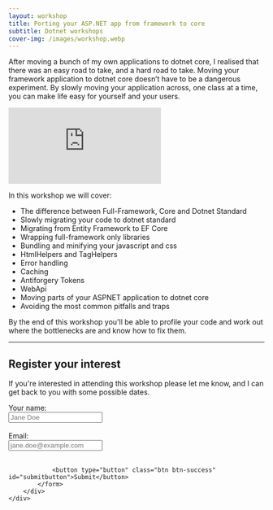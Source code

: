 ```yaml
---
layout: workshop
title: Porting your ASP.NET app from framework to core
subtitle: Dotnet workshops
cover-img: /images/workshop.webp
---
```


After moving a bunch of my own applications to dotnet core, I realised that there was an easy road to take, and a hard road to take. Moving your framework application to dotnet core doesn’t have to be a dangerous experiment. By slowly moving your application across, one class at a time, you can make life easy for yourself and your users.

<div class='embed-container'><iframe src='https://www.youtube.com/embed/ectRj0SBJsw' frameborder='0' allowfullscreen></iframe></div>

In this workshop we will cover:

* The difference between Full-Framework, Core and Dotnet Standard
* Slowly migrating your code to dotnet standard
* Migrating from Entity Framework to EF Core
* Wrapping full-framework only libraries
* Bundling and minifying your javascript and css
* HtmlHelpers and TagHelpers
* Error handling
* Caching
* Antiforgery Tokens
* WebApi
* Moving parts of your ASPNET application to dotnet core
* Avoiding the most common pitfalls and traps

By the end of this workshop you'll be able to profile your code and work out where the bottlenecks are and know how to fix them.

<hr />

## Register your interest

<div id="submitform">
    <p>If you're interested in attending this workshop please let me know, and I can get back to you with some possible dates.</p>
    <div class="row">
        <div class="col-sm-6">
            <form>
                <div class="form-group">
                    <label for="name" class="text-input-label">Your name:</label> <br>
                    <input type="text" class="text-input-control" id="name" maxlength="50" placeholder="Jane Doe">
                </div>
                <br>
                <div class="form-group">
                    <label for="email" class="text-input-label">Email:</label> <br>
                    <input type="email" class="text-input-control" id="email" maxlength="100" placeholder="jane.doe@example.com">
                </div>
                <br>
                
                <button type="button" class="btn btn-success" id="submitbutton">Submit</button>
            </form>
        </div>
    </div>
</div>
